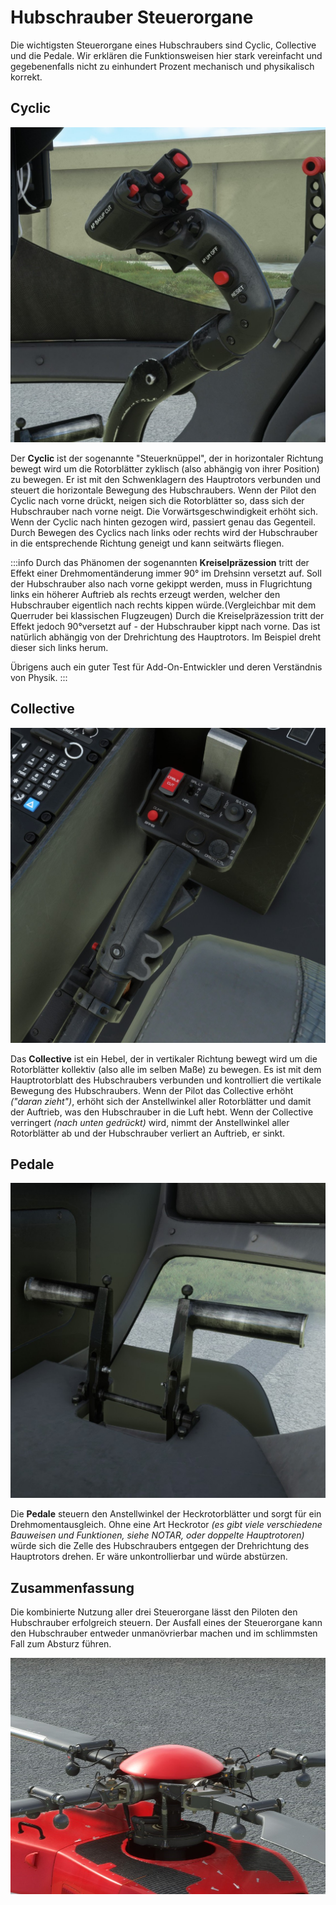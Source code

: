 # Hubschrauber Steuerorgane

Die wichtigsten Steuerorgane eines Hubschraubers sind Cyclic, Collective und die Pedale. Wir erklären die Funktionsweisen hier stark vereinfacht und gegebenenfalls nicht zu einhundert Prozent mechanisch und physikalisch korrekt.

## Cyclic

![cyclic](assets/cyclic_quad.jpg)

Der **Cyclic** ist der sogenannte "Steuerknüppel", der in horizontaler Richtung bewegt wird um die Rotorblätter zyklisch (also abhängig von ihrer Position) zu bewegen. Er ist mit den Schwenklagern des Hauptrotors verbunden und steuert die horizontale Bewegung des Hubschraubers. Wenn der Pilot den Cyclic nach vorne drückt, neigen sich die Rotorblätter so, dass sich der Hubschrauber nach vorne neigt. Die Vorwärtsgeschwindigkeit erhöht sich. Wenn der Cyclic nach hinten gezogen wird, passiert genau das Gegenteil. Durch Bewegen des Cyclics nach links oder rechts wird der Hubschrauber in die entsprechende Richtung geneigt und kann seitwärts fliegen.

:::info
Durch das Phänomen der sogenannten **Kreiselpräzession** tritt der Effekt einer Drehmomentänderung immer 90° im Drehsinn versetzt auf. Soll der Hubschrauber also nach vorne gekippt werden, muss in Flugrichtung links ein höherer Auftrieb als rechts erzeugt werden, welcher den Hubschrauber eigentlich nach rechts kippen würde.(Vergleichbar mit dem Querruder bei klassischen Flugzeugen) Durch die Kreiselpräzession tritt der Effekt jedoch 90°versetzt auf - der Hubschrauber kippt nach vorne. Das ist natürlich abhängig von der Drehrichtung des Hauptrotors. Im Beispiel dreht dieser sich links herum.

Übrigens auch ein guter Test für Add-On-Entwickler und deren Verständnis von Physik.
:::

## Collective

![collective](assets/collective_quad.jpg)

Das **Collective** ist ein Hebel, der in vertikaler Richtung bewegt wird um die Rotorblätter kollektiv (also alle im selben Maße) zu bewegen. Es ist mit dem Hauptrotorblatt des Hubschraubers verbunden und kontrolliert die vertikale Bewegung des Hubschraubers. Wenn der Pilot das Collective erhöht _("daran zieht")_, erhöht sich der Anstellwinkel aller Rotorblätter und damit der Auftrieb, was den Hubschrauber in die Luft hebt. Wenn der Collective verringert _(nach unten gedrückt)_ wird, nimmt der Anstellwinkel aller Rotorblätter ab und der Hubschrauber verliert an Auftrieb, er sinkt.

## Pedale

![pedals](assets/pedals_quad.jpg)

Die **Pedale** steuern den Anstellwinkel der Heckrotorblätter und sorgt für ein Drehmomentausgleich. Ohne eine Art Heckrotor _(es gibt viele verschiedene Bauweisen und Funktionen, siehe NOTAR, oder doppelte Hauptrotoren)_ würde sich die Zelle des Hubschraubers entgegen der Drehrichtung des Hauptrotors drehen. Er wäre unkontrollierbar und würde abstürzen.

## Zusammenfassung

Die kombinierte Nutzung aller drei Steuerorgane lässt den Piloten den Hubschrauber erfolgreich steuern. Der Ausfall eines der Steuerorgane kann den Hubschrauber entweder unmanövrierbar machen und im schlimmsten Fall zum Absturz führen.

![rotorkopf](assets/Rotorkopf.jpg)
